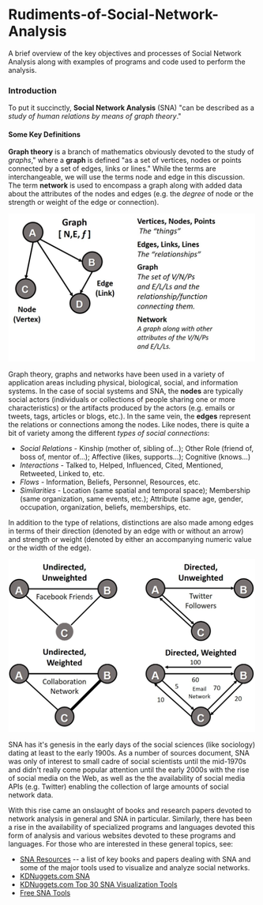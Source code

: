 # Rudiments-of-Social-Network-Analysis
A brief overview of the key objectives and processes of Social Network Analysis along with examples of programs and code used to perform the analysis.

<h3>Introduction</h3>

To put it succinctly, <b>Social Network Analysis</b> (SNA) "can be described as a *study of human relations by means of graph theory*." 

<h4> Some Key Definitions</h4>

<b>Graph theory</b> is a branch of mathematics obviously devoted to the study of *graphs*," where a <b>graph</b> is defined "as a set of vertices, nodes or points connected by a set of edges, links or lines." While the terms are interchangeable, we will use the terms node and edge in this discussion. The term <b>network</b> is used to encompass a graph along with added data about the attributes of the nodes and edges (e.g. the *degree* of node or the strength or weight of the edge or connection).

<img src=https://github.com/daveking63/Rudiments-of-Social-Network-Analysis/blob/master/NetworkGraph.jpg  width="500" height="300">
 
Graph theory, graphs and networks have been used in a variety of application areas including physical, biological, social, and information systems. In the case of social systems and SNA, the <b>nodes</b> are typically social actors (individuals or collections of people sharing one or more characteristics) or the artifacts produced by the actors (e.g. emails or tweets, tags, articles or blogs, etc.).  In the same vein, the <b>edges</b> represent the relations or connections among the nodes. Like nodes, there is quite a bit of variety among the different *types of social connections*:

<ul>
  <li><i>Social Relations</i> - Kinship (mother of, sibling of...); Other Role (friend of, boss of, mentor of...);  Affective (likes, supports...); Cognitive (knows...)</li>
  <li><i>Interactions</i> - Talked to, Helped, Influenced, Cited, Mentioned, Retweeted, Linked to, etc.</li>
  <li><i>Flows</i> - Information, Beliefs, Personnel, Resources, etc.</li>
  <li><i>Similarities</i> - Location (same spatial and temporal space); Membership (same organization, same events, etc.); Attribute (same age, gender, occupation, organization, beliefs, memberships, etc. </li>
</ul>

In addition to the type of relations, distinctions are also made among edges in terms of their direction (denoted by an edge with or without an arrow) and strength or weight (denoted by either an accompanying numeric value or the width of the edge).

<img src=https://github.com/daveking63/Rudiments-of-Social-Network-Analysis/blob/master/NetworkGraphDirectionWeight.jpg  width="500" height="350">
 
SNA has it's genesis in the early days of the social sciences (like sociology) dating at least to the early 1900s. As a number of sources document, SNA was only of interest to small cadre of social scientists until the mid-1970s and didn't really come popular attention until the early 2000s with the rise of social media on the Web, as well as the the availability of social media APIs (e.g. Twitter) enabling the collection of large amounts of social network data. 

With this rise came an onslaught of books and research papers devoted to network analysis in general and SNA in particular.  Similarly, there has been a rise in the availability of specialized programs and languages devoted this form of analysis and various websites devoted to these programs and languages. For those who are interested in these general topics, see:

<ul>
<li><a href='https://github.com/daveking63/Rudiments-of-Social-Network-Analysis/blob/master/SNA-Resources.md'>SNA Resources</a> -- a list of key books and papers dealing with SNA and some of the major tools used to visualize and analyze social networks.</li> 
<li><a href='https://www.kdnuggets.com/software/social-network-analysis.html'>KDNuggets.com SNA</a></li>
<li><a href='https://www.kdnuggets.com/2015/06/top-30-social-network-analysis-visualization-tools.html'>KDNuggets.com Top 30 SNA Visualization Tools</a></li>
<li><a href='https://www.rankred.com/free-social-network-analysis-tools/'>Free SNA Tools</a></li>
</ul>
